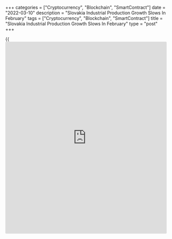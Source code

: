 +++
categories = ["Cryptocurrency", "Blockchain", "SmartContract"]
date = "2022-03-10"
description = "Slovakia Industrial Production Growth Slows In February"
tags = ["Cryptocurrency", "Blockchain", "SmartContract"]
title = "Slovakia Industrial Production Growth Slows In February"
type = "post"
+++

{{<iframe id="large-banner" src="https://www.bounty.group/#slide=19.0" width="100%" height="600" scrolling="no" style="border: 0px solid rgb(216, 221, 230); border-radius: 3px;">}}

Slovakia's industrial production rose for the third straight month in
February, albeit at a softer pace, data from the Statistical Office of
the Slovak Republic showed on Thursday.

Industrial production rose a working day adjusted 3.1 percent year-on-
year in January, after an 8.9 percent growth in December. Economists had
expected a 5.3 percent rise.

Among the main industrial groups, output of durable goods increased 28.6
percent and that of non-durable consumer gained by 13.2 percent.
Production for intermediate goods rose by 5.5 percent.

Meanwhile, production of capital goods fell 0.1 percent and those of
energy declined 3.7 percent.

On a seasonally adjusted basis, industrial production fell 1.2 percent
monthly in January.

For comments and feedback [contact](https://www.playgroundfx.com/contact/): editorial@rtt[news](https://www.letsplayfx.com/blog/forex-news-website/).com

[Economic News][1]

 **What parts of the world are seeing the best (and worst) economic
performances lately? Click[here][2] to check out our [Econ Scorecard][2]
and find out! See up-to-the-moment [ranking](https://www.playgroundfx.com/blog/crypto-exchange-ranking/)s for the best and worst
performers in [GDP][2], [unemployment rate][3], [inflation][4] and much
more.**

   1. www.rtt[news](https://www.letsplayfx.com/blog/forex-news-website/).com/Content/EconomicNews.aspx
   2. www.rtt[news](https://www.letsplayfx.com/blog/forex-news-website/).com/economic-scorecard/world-rank/GDP/highest-performance.aspx
   3. www.rtt[news](https://www.letsplayfx.com/blog/forex-news-website/).com/economic-scorecard/world-rank/unemployment-rate/lowest-performance.aspx
   4. www.rtt[news](https://www.letsplayfx.com/blog/forex-news-website/).com/economic-scorecard/world-rank/CPI/highest-performance.aspx